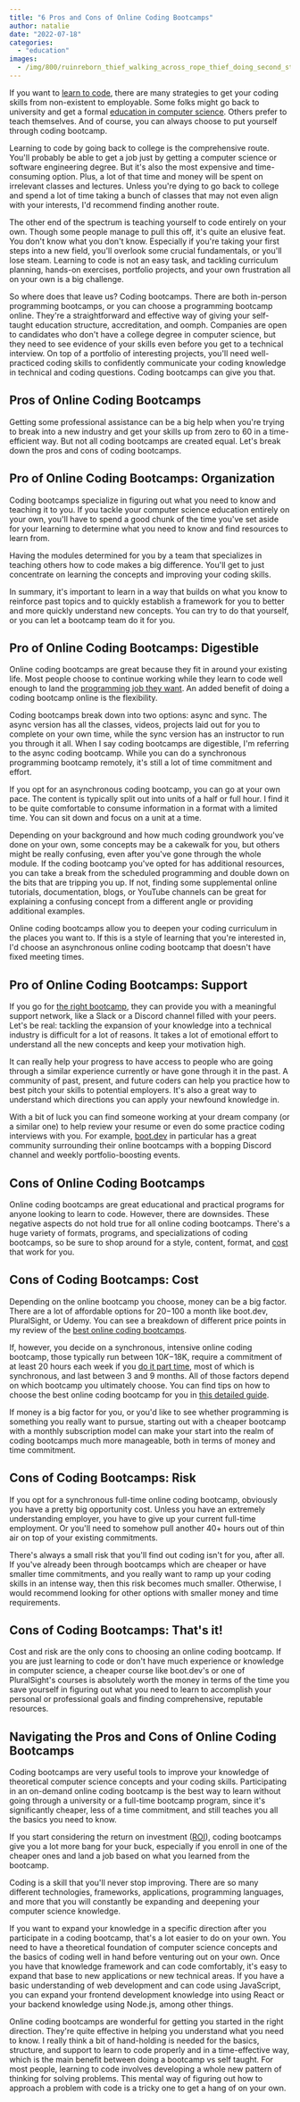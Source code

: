 ```yaml
---
title: "6 Pros and Cons of Online Coding Bootcamps"
author: natalie
date: "2022-07-18"
categories:
  - "education"
images:
  - /img/800/ruinreborn_thief_walking_across_rope_thief_doing_second_story_eb0dcfb7-0a8d-4831-a282-650e369874e2_2.png.webp
---
```


If you want to [learn to code](https://www.boot.dev), there are many strategies to get your coding skills from non-existent to employable. Some folks might go back to university and get a formal [education in computer science](/computer-science/comprehensive-guide-to-learn-computer-science-online/). Others prefer to teach themselves. And of course, you can always choose to put yourself through coding bootcamp.

Learning to code by going back to college is the comprehensive route. You'll probably be able to get a job just by getting a computer science or software engineering degree. But it's also the most expensive and time-consuming option. Plus, a lot of that time and money will be spent on irrelevant classes and lectures. Unless you're dying to go back to college and spend a lot of time taking a bunch of classes that may not even align with your interests, I'd recommend finding another route.

The other end of the spectrum is teaching yourself to code entirely on your own. Though some people manage to pull this off, it's quite an elusive feat. You don't know what you don't know. Especially if you're taking your first steps into a new field, you'll overlook some crucial fundamentals, or you'll lose steam. Learning to code is not an easy task, and tackling curriculum planning, hands-on exercises, portfolio projects, and your own frustration all on your own is a big challenge.

So where does that leave us? Coding bootcamps. There are both in-person programming bootcamps, or you can choose a programming bootcamp online. They're a straightforward and effective way of giving your self-taught education structure, accreditation, and oomph. Companies are open to candidates who don't have a college degree in computer science, but they need to see evidence of your skills even before you get to a technical interview. On top of a portfolio of interesting projects, you'll need well-practiced coding skills to confidently communicate your coding knowledge in technical and coding questions. Coding bootcamps can give you that.

## Pros of Online Coding Bootcamps

Getting some professional assistance can be a big help when you're trying to break into a new industry and get your skills up from zero to 60 in a time-efficient way. But not all coding bootcamps are created equal. Let's break down the pros and cons of coding bootcamps.

## Pro of Online Coding Bootcamps: Organization

Coding bootcamps specialize in figuring out what you need to know and teaching it to you. If you tackle your computer science education entirely on your own, you'll have to spend a good chunk of the time you've set aside for your learning to determine what you need to know and find resources to learn from.

Having the modules determined for you by a team that specializes in teaching others how to code makes a big difference. You'll get to just concentrate on learning the concepts and improving your coding skills.

In summary, it's important to learn in a way that builds on what you know to reinforce past topics and to quickly establish a framework for you to better and more quickly understand new concepts. You can try to do that yourself, or you can let a bootcamp team do it for you.

## Pro of Online Coding Bootcamps: Digestible

Online coding bootcamps are great because they fit in around your existing life. Most people choose to continue working while they learn to code well enough to land the [programming job they want](/jobs/getting-a-job-after-coding-bootcamp-is-hard/). An added benefit of doing a coding bootcamp online is the flexibility.

Coding bootcamps break down into two options: async and sync. The async version has all the classes, videos, projects laid out for you to complete on your own time, while the sync version has an instructor to run you through it all. When I say coding bootcamps are digestible, I'm referring to the async coding bootcamp. While you can do a synchronous programming bootcamp remotely, it's still a lot of time commitment and effort.

If you opt for an asynchronous coding bootcamp, you can go at your own pace. The content is typically split out into units of a half or full hour. I find it to be quite comfortable to consume information in a format with a limited time. You can sit down and focus on a unit at a time.

Depending on your background and how much coding groundwork you've done on your own, some concepts may be a cakewalk for you, but others might be really confusing, even after you've gone through the whole module. If the coding bootcamp you've opted for has additional resources, you can take a break from the scheduled programming and double down on the bits that are tripping you up. If not, finding some supplemental online tutorials, documentation, blogs, or YouTube channels can be great for explaining a confusing concept from a different angle or providing additional examples.

Online coding bootcamps allow you to deepen your coding curriculum in the places you want to. If this is a style of learning that you're interested in, I'd choose an asynchronous online coding bootcamp that doesn't have fixed meeting times.

## Pro of Online Coding Bootcamps: Support

If you go for [the right bootcamp](https://blog.boot.dev/education/part-time-coding-bootcamp/), they can provide you with a meaningful support network, like a Slack or a Discord channel filled with your peers. Let's be real: tackling the expansion of your knowledge into a technical industry is difficult for a lot of reasons. It takes a lot of emotional effort to understand all the new concepts and keep your motivation high.

It can really help your progress to have access to people who are going through a similar experience currently or have gone through it in the past. A community of past, present, and future coders can help you practice how to best pitch your skills to potential employers. It's also a great way to understand which directions you can apply your newfound knowledge in.

With a bit of luck you can find someone working at your dream company (or a similar one) to help review your resume or even do some practice coding interviews with you. For example, [boot.dev](https://www.boot.dev) in particular has a great community surrounding their online bootcamps with a bopping Discord channel and weekly portfolio-boosting events.

## Cons of Online Coding Bootcamps

Online coding bootcamps are great educational and practical programs for anyone looking to learn to code. However, there are downsides. These negative aspects do not hold true for all online coding bootcamps. There's a huge variety of formats, programs, and specializations of coding bootcamps, so be sure to shop around for a style, content, format, and [cost](/education/cost-of-coding-bootcamp/) that work for you.

## Cons of Coding Bootcamps: Cost

Depending on the online bootcamp you choose, money can be a big factor. There are a lot of affordable options for $20-$100 a month like boot.dev, PluralSight, or Udemy. You can see a breakdown of different price points in my review of the [best online coding bootcamps](https://blog.boot.dev/education/top-online-bootcamps/).

If, however, you decide on a synchronous, intensive online coding bootcamp, those typically run between $10K-$18K, require a commitment of at least 20 hours each week if you [do it part time](https://blog.boot.dev/education/part-time-coding-bootcamp/), most of which is synchronous, and last between 3 and 9 months. All of those factors depend on which bootcamp you ultimately choose. You can find tips on how to choose the best online coding bootcamp for you in [this detailed guide](https://blog.boot.dev/education/top-online-bootcamps/).

If money is a big factor for you, or you'd like to see whether programming is something you really want to pursue, starting out with a cheaper bootcamp with a monthly subscription model can make your start into the realm of coding bootcamps much more manageable, both in terms of money and time commitment.

## Cons of Coding Bootcamps: Risk

If you opt for a synchronous full-time online coding bootcamp, obviously you have a pretty big opportunity cost. Unless you have an extremely understanding employer, you have to give up your current full-time employment. Or you'll need to somehow pull another 40+ hours out of thin air on top of your existing commitments.

There's always a small risk that you'll find out coding isn't for you, after all. If you've already been through bootcamps which are cheaper or have smaller time commitments, and you really want to ramp up your coding skills in an intense way, then this risk becomes much smaller. Otherwise, I would recommend looking for other options with smaller money and time requirements.

## Cons of Coding Bootcamps: That's it!

Cost and risk are the only cons to choosing an online coding bootcamp. If you are just learning to code or don't have much experience or knowledge in computer science, a cheaper course like boot.dev's or one of PluralSight's courses is absolutely worth the money in terms of the time you save yourself in figuring out what you need to learn to accomplish your personal or professional goals and finding comprehensive, reputable resources.

## Navigating the Pros and Cons of Online Coding Bootcamps

Coding bootcamps are very useful tools to improve your knowledge of theoretical computer science concepts and your coding skills. Participating in an on-demand online coding bootcamp is the best way to learn without going through a university or a full-time bootcamp program, since it's significantly cheaper, less of a time commitment, and still teaches you all the basics you need to know.

If you start considering the return on investment ([ROI](https://www.educationcorner.com/return-on-investment-education-level.html)), coding bootcamps give you a lot more bang for your buck, especially if you enroll in one of the cheaper ones and land a job based on what you learned from the bootcamp.

Coding is a skill that you'll never stop improving. There are so many different technologies, frameworks, applications, programming languages, and more that you will constantly be expanding and deepening your computer science knowledge.

If you want to expand your knowledge in a specific direction after you participate in a coding bootcamp, that's a lot easier to do on your own. You need to have a theoretical foundation of computer science concepts and the basics of coding well in hand before venturing out on your own. Once you have that knowledge framework and can code comfortably, it's easy to expand that base to new applications or new technical areas. If you have a basic understanding of web development and can code using JavaScript, you can expand your frontend development knowledge into using React or your backend knowledge using Node.js, among other things.

Online coding bootcamps are wonderful for getting you started in the right direction. They're quite effective in helping you understand what you need to know. I really think a bit of hand-holding is needed for the basics, structure, and support to learn to code properly and in a time-effective way, which is the main benefit between doing a bootcamp vs self taught. For most people, learning to code involves developing a whole new pattern of thinking for solving problems. This mental way of figuring out how to approach a problem with code is a tricky one to get a hang of on your own.
